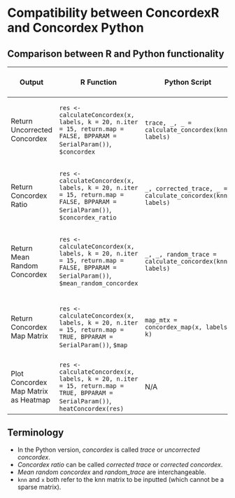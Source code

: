 
# Compatibility between ConcordexR and Concordex Python

## Comparison between R and Python functionality

| Output | R Function | Python Script| Python Command Line |
|--------|------------|--------------|---------------------|
| Return Uncorrected Concordex | `res <- calculateConcordex(x, labels, k = 20, n.iter = 15, return.map = FALSE, BPPARAM = SerialParam())`, `$concordex` | `trace, _, _ = calculate_concordex(knn, labels)` | `concordex map [path to knn] -a [path to labels] -o [path to output] -k [number of neighbors]` |
| Return Concordex Ratio | `res <- calculateConcordex(x, labels, k = 20, n.iter = 15, return.map = FALSE, BPPARAM = SerialParam())`, `$concordex_ratio` | `_, corrected_trace, _ = calculate_concordex(knn, labels)`   | `concordex stat [path to knn] -a [path to labels] -o [path to output] -k [number of neighbors]` |
| Return Mean Random Concordex | `res <- calculateConcordex(x, labels, k = 20, n.iter = 15, return.map = FALSE, BPPARAM = SerialParam())`, `$mean_random_concordex` | `_, _, random_trace = calculate_concordex(knn, labels)`   | `concordex stat [path to knn] -a [path to labels] -o [path to output] -k [number of neighbors]` |
| Return Concordex Map Matrix | `res <- calculateConcordex(x, labels, k = 20, n.iter = 15, return.map = TRUE, BPPARAM = SerialParam())`, `$map` | `map_mtx = concordex_map(x, labels, k)` | `concordex map [path to knn] -a [path to labels] -o [path to output] -k [number of neighbors]` |
| Plot Concordex Map Matrix as Heatmap | `res <- calculateConcordex(x, labels, k = 20, n.iter = 15, return.map = TRUE, BPPARAM = SerialParam())`, `heatConcordex(res)` | N/A | N/A |

## Terminology

- In the Python version, *concordex* is called *trace* or *uncorrected concordex*.
- *Concordex ratio* can be called *corrected trace* or *corrected concordex*.
- *Mean random concordex* and *random_trace* are interchangeable.
- `knn` and `x` both refer to the knn matrix to be inputted (which cannot be a sparse matrix).
